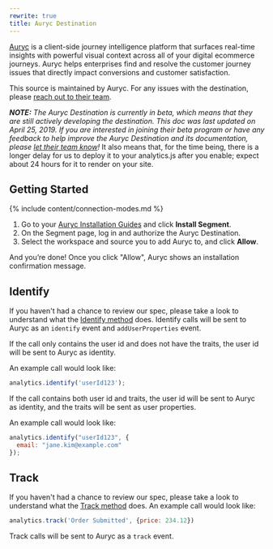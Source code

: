 ```yaml
---
rewrite: true
title: Auryc Destination
---
```

[Auryc](https://www.auryc.com/?utm_source=segmentio&utm_medium=docs&utm_campaign=partners) is a client-side journey intelligence platform that surfaces real-time insights with powerful visual context across all of your digital ecommerce journeys. Auryc helps enterprises find and resolve the customer journey issues that directly impact conversions and customer satisfaction.

This source is maintained by Auryc. For any issues with the destination, please [reach out to their team](mailto:segment@auryc.com).

_**NOTE:** The Auryc Destination is currently in beta, which means that they are still actively developing the destination. This doc was last updated on April 25, 2019. If you are interested in joining their beta program or have any feedback to help improve the Auryc Destination and its documentation, please [let their team know](mailto:segment@auryc.com)!_ It also means that, for the time being, there is a longer delay for us to deploy it to your analytics.js after you enable; expect about 24 hours for it to render on your site.

## Getting Started

{% include content/connection-modes.md %}

1. Go to your [Auryc Installation Guides](https://portal.auryc.com/auth/session?modal=integrations) and click  **Install Segment**.
2. On the Segment page, log in and authorize the Auryc Destination. 
3. Select the workspace and source you to add Auryc to, and click **Allow**.

And you’re done! Once you click "Allow", Auryc shows an installation confirmation message.

## Identify

If you haven't had a chance to review our spec, please take a look to understand what the [Identify method](https://segment.com/docs/connections/spec/identify/) does. Identify calls will be sent to Auryc as an `identify` event and `addUserProperties` event.

If the call only contains the user id and does not have the traits, the user id will be sent to Auryc as identity.

An example call would look like:

```js
analytics.identify('userId123');
```

If the call contains both user id and traits, the user id will be sent to Auryc as identity, and the traits will be sent as user properties.

An example call would look like:

```js
analytics.identify("userId123", {
  email: "jane.kim@example.com"
});
```


## Track

If you haven't had a chance to review our spec, please take a look to understand what the [Track method](https://segment.com/docs/connections/spec/track/) does. An example call would look like:

```js
analytics.track('Order Submitted', {price: 234.12})
```

Track calls will be sent to Auryc as a `track` event.
